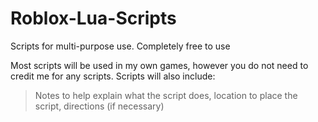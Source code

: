 # Roblox-Lua-Scripts
Scripts for multi-purpose use. Completely free to use

Most scripts will be used in my own games, however you do not need to credit me for any scripts. 
Scripts will also include:
> Notes to help explain what the script does,
> location to place the script,
> directions (if necessary)
